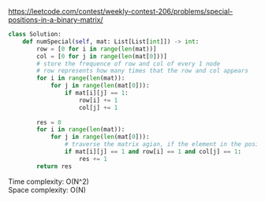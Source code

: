 <https://leetcode.com/contest/weekly-contest-206/problems/special-positions-in-a-binary-matrix/>
```python
class Solution:
    def numSpecial(self, mat: List[List[int]]) -> int:
        row = [0 for i in range(len(mat))]
        col = [0 for j in range(len(mat[0]))]
        # store the frequence of row and col of every 1 node
        # row represents how many times that the row and col appears 
        for i in range(len(mat)):
            for j in range(len(mat[0])):
                if mat[i][j] == 1:
                    row[i] += 1
                    col[j] += 1
                                        
        res = 0
        for i in range(len(mat)):
            for j in range(len(mat[0])):
                # traverse the matrix agian, if the element in the position is one, and row and col only appears once, res += 1
                if mat[i][j] == 1 and row[i] == 1 and col[j] == 1:
                    res += 1
        return res
```
Time complexity: O(N^2)    
Space complexity: O(N)
